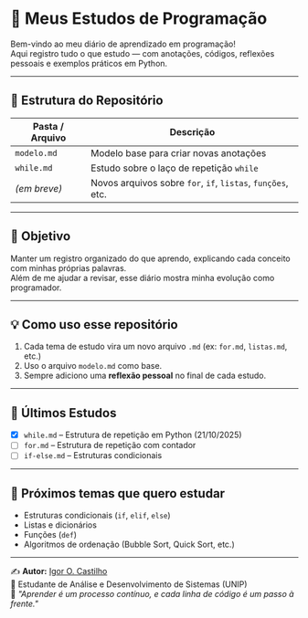 # 🧠 Meus Estudos de Programação

Bem-vindo ao meu diário de aprendizado em programação!  
Aqui registro tudo o que estudo — com anotações, códigos, reflexões pessoais e exemplos práticos em Python.  

---

## 📘 Estrutura do Repositório

| Pasta / Arquivo | Descrição |
|------------------|------------|
| `modelo.md` | Modelo base para criar novas anotações |
| `while.md` | Estudo sobre o laço de repetição `while` |
| *(em breve)* | Novos arquivos sobre `for`, `if`, `listas`, `funções`, etc. |

---

## 🚀 Objetivo

Manter um registro organizado do que aprendo, explicando cada conceito com minhas próprias palavras.  
Além de me ajudar a revisar, esse diário mostra minha evolução como programador.

---

## 💡 Como uso esse repositório

1. Cada tema de estudo vira um novo arquivo `.md` (ex: `for.md`, `listas.md`, etc.)
2. Uso o arquivo `modelo.md` como base.
3. Sempre adiciono uma **reflexão pessoal** no final de cada estudo.

---

## 📅 Últimos Estudos

- [x] `while.md` – Estrutura de repetição em Python (21/10/2025)
- [ ] `for.md` – Estrutura de repetição com contador
- [ ] `if-else.md` – Estruturas condicionais

---

## 🧠 Próximos temas que quero estudar
- Estruturas condicionais (`if`, `elif`, `else`)
- Listas e dicionários
- Funções (`def`)
- Algoritmos de ordenação (Bubble Sort, Quick Sort, etc.)

---

✍️ **Autor:** [Igor O. Castilho](https://github.com/IgorOCastilho)  
📍 Estudante de Análise e Desenvolvimento de Sistemas (UNIP)  
💬 *"Aprender é um processo contínuo, e cada linha de código é um passo à frente."*
